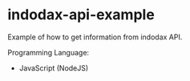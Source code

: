 # indodax-api-example
Example of how to get information from indodax API.

Programming Language:
- JavaScript (NodeJS)

